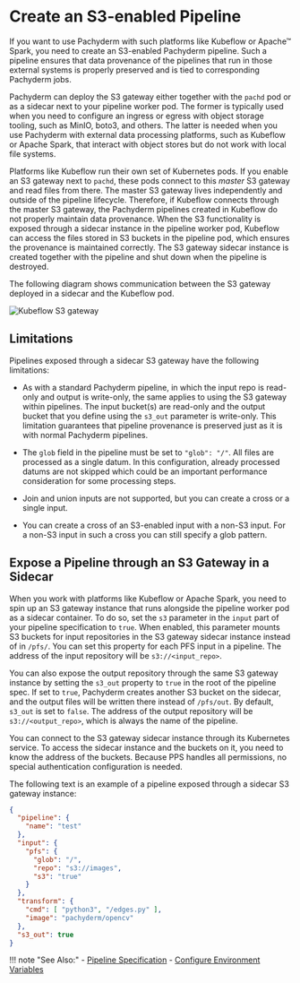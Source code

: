 # Create an S3-enabled Pipeline

If you want to use Pachyderm with such platforms like Kubeflow or
Apache™ Spark, you need to create an S3-enabled Pachyderm pipeline.
Such a pipeline ensures that data provenance of the pipelines that
run in those external systems is properly preserved and is tied to
corresponding Pachyderm jobs.

Pachyderm can deploy the S3 gateway either together with the `pachd` pod or
as a sidecar next to your pipeline worker pod. The former is
typically used when you need to configure an ingress or egress with
object storage tooling, such as MinIO, boto3, and others. The latter
is needed when you use Pachyderm with external data processing
platforms, such as Kubeflow or Apache Spark, that interact with
object stores but do not work with local file systems.

Platforms like Kubeflow run their own set of Kubernetes pods. If you
enable an S3 gateway next to `pachd`, these pods connect to this *master* S3
gateway and read files from there. The master S3 gateway lives
independently and outside of the pipeline lifecycle. Therefore, if
Kubeflow connects through the master S3 gateway, the Pachyderm pipelines
created in Kubeflow do not properly maintain data provenance. When the
S3 functionality is exposed through a sidecar instance in the
pipeline worker pod, Kubeflow can access the files stored in S3 buckets
in the pipeline pod, which ensures the provenance is maintained
correctly. The S3 gateway sidecar instance is created together with the
pipeline and shut down when the pipeline is destroyed.

The following diagram shows communication between the S3 gateway
deployed in a sidecar and the Kubeflow pod.

![Kubeflow S3 gateway](../../../../../assets/images/d_kubeflow_sidecar.png)

## Limitations

Pipelines exposed through a sidecar S3 gateway have the following limitations:

* As with a standard Pachyderm pipeline, in which the input repo is read-only
and output is write-only, the same applies to using the S3 gateway within
pipelines. The input bucket(s) are read-only and the output bucket that
you define using the `s3_out` parameter is write-only. This limitation
guarantees that pipeline provenance is preserved just as it is with normal
Pachyderm pipelines.

* The `glob` field in the pipeline must be set to `"glob": "/"`. All files
are processed as a single datum. In this configuration, already processed
datums are not skipped which
could be an important performance consideration for some processing steps.

* Join and union inputs are not supported, but you can create a cross or
a single input.

* You can create a cross of an S3-enabled input with a non-S3 input.
For a non-S3 input in such a cross you can still specify a glob pattern.

## Expose a Pipeline through an S3 Gateway in a Sidecar

When you work with platforms like Kubeflow or Apache Spark, you need
to spin up an S3 gateway instance that runs alongside the pipeline worker
pod as a sidecar container. To do so, set the `s3` parameter in the `input`
part of your pipeline specification to `true`. When enabled, this parameter
mounts S3 buckets for input repositories in the S3 gateway sidecar instance
instead of in `/pfs/`. You can set this property for each PFS input in
a pipeline. The address of the input repository will be `s3://<input_repo>`.

You can also expose the output repository through the same S3 gateway
instance by setting the `s3_out` property to `true` in the root of
the pipeline spec.  If set to `true`, Pachyderm creates another S3 bucket
on the sidecar, and the output files will be written there instead of
`/pfs/out`. By default, `s3_out` is set to `false`. The address of the
output repository will be `s3://<output_repo>`, which is always the name
of the pipeline.

You can connect to the S3 gateway sidecar instance through its Kubernetes
service. To access the sidecar instance and the buckets on it, you need
to know the address of the buckets. Because PPS handles all permissions,
no special authentication configuration is needed.

The following text is an example of a pipeline exposed through a sidecar
S3 gateway instance:

```json
{
  "pipeline": {
    "name": "test"
  },
  "input": {
    "pfs": {
      "glob": "/",
      "repo": "s3://images",
      "s3": "true"
    }
  },
  "transform": {
    "cmd": [ "python3", "/edges.py" ],
    "image": "pachyderm/opencv"
  },
  "s3_out": true
}
```

!!! note "See Also:"
    - [Pipeline Specification](../../../reference/pipeline_spec/#s3)
    - [Configure Environment Variables](../../deploy/environment-variables/)

